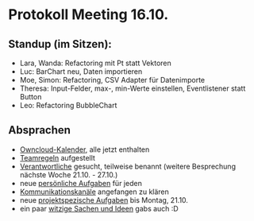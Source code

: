 # Protokoll Meeting 16.10.

## Standup (im Sitzen):

- Lara, Wanda: Refactoring mit Pt statt Vektoren
- Luc: BarChart neu, Daten importieren
- Moe, Simon: Refactoring, CSV Adapter für Datenimporte
- Theresa: Input-Felder, max-, min-Werte einstellen, Eventlistener statt Button
- Leo: Refactoring BubbleChart

## Absprachen

- [Owncloud-Kalender](https://owncloud.hpi.de/apps/calendar/), alle jetzt enthalten
- [Teamregeln](teamRules.md) aufgestellt 
- [Verantwortliche](responsibilities.md) gesucht, teilweise benannt (weitere Besprechung nächste Woche 21.10. - 27.10.) 
- neue [persönliche Aufgaben](16_10_2019_todos.md) für jeden
- [Kommunikationskanäle](communication.md) angefangen zu klären
- neue [projektspezische Aufgaben](16_10_2019_tasks.md) bis Montag, 21.10.
- ein paar [witzige Sachen und Ideen](gags.md) gabs auch :D